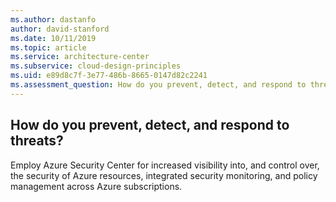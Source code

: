 ```yaml
---
ms.author: dastanfo
author: david-stanford
ms.date: 10/11/2019
ms.topic: article
ms.service: architecture-center
ms.subservice: cloud-design-principles
ms.uid: e89d8c7f-3e77-486b-8665-0147d82c2241
ms.assessment_question: How do you prevent, detect, and respond to threats?
---
```

## How do you prevent, detect, and respond to threats?

Employ Azure Security Center for increased visibility into, and control over, the security of Azure resources, integrated security monitoring, and policy management across Azure subscriptions.

